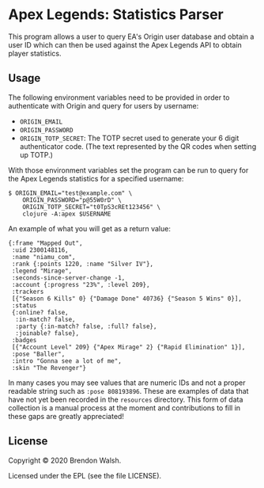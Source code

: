# Apex Legends: Statistics Parser

This program allows a user to query EA's Origin user database and
obtain a user ID which can then be used against the Apex Legends API
to obtain player statistics.

## Usage

The following environment variables need to be provided in order to
authenticate with Origin and query for users by username:

- `ORIGIN_EMAIL`
- `ORIGIN_PASSWORD`
- `ORIGIN_TOTP_SECRET`: The TOTP secret used to generate your 6 digit
  authenticator code. (The text represented by the QR codes when
  setting up TOTP.)

With those environment variables set the program can be run to query
for the Apex Legends statistics for a specified username:

```
$ ORIGIN_EMAIL="test@example.com" \
    ORIGIN_PASSWORD="p@55W0rD" \
    ORIGIN_TOTP_SECRET="t0TpS3cREt123456" \
    clojure -A:apex $USERNAME
```

An example of what you will get as a return value:

```
{:frame "Mapped Out",
 :uid 2300148116,
 :name "niamu_com",
 :rank {:points 1220, :name "Silver IV"},
 :legend "Mirage",
 :seconds-since-server-change -1,
 :account {:progress "23%", :level 209},
 :trackers
 [{"Season 6 Kills" 0} {"Damage Done" 40736} {"Season 5 Wins" 0}],
 :status
 {:online? false,
  :in-match? false,
  :party {:in-match? false, :full? false},
  :joinable? false},
 :badges
 [{"Account Level" 209} {"Apex Mirage" 2} {"Rapid Elimination" 1}],
 :pose "Baller",
 :intro "Gonna see a lot of me",
 :skin "The Revenger"}
```

In many cases you may see values that are numeric IDs and not a proper
readable string such as `:pose 808193896`. These are examples of data
that have not yet been recorded in the `resources` directory. This
form of data collection is a manual process at the moment and
contributions to fill in these gaps are greatly appreciated!

## License

Copyright © 2020 Brendon Walsh.

Licensed under the EPL (see the file LICENSE).
